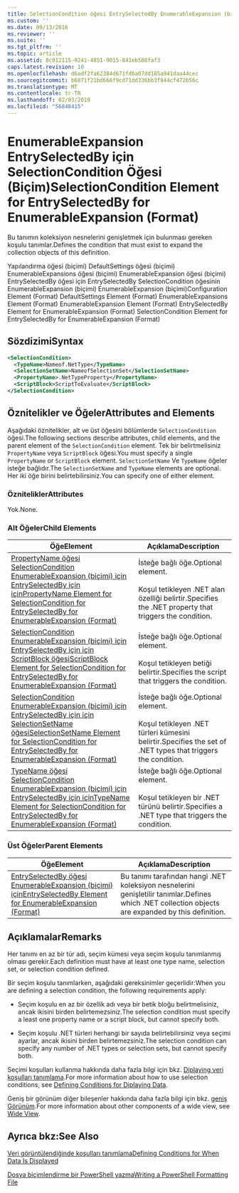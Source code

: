 ```yaml
---
title: SelectionCondition öğesi EntrySelectedBy EnumerableExpansion (biçimi) için için | Microsoft Docs
ms.custom: ''
ms.date: 09/13/2016
ms.reviewer: ''
ms.suite: ''
ms.tgt_pltfrm: ''
ms.topic: article
ms.assetid: 8c012115-9241-4851-9015-841eb508faf3
caps.latest.revision: 10
ms.openlocfilehash: d6adf2fa62384d671fd6a07dd185a941daa44cec
ms.sourcegitcommit: b6871f21bd666f9cd71dd336bb3f844cf472b56c
ms.translationtype: MT
ms.contentlocale: tr-TR
ms.lasthandoff: 02/03/2019
ms.locfileid: "56848415"
---
```

# <a name="selectioncondition-element-for-entryselectedby-for-enumerableexpansion-format"></a><span data-ttu-id="716a2-102">EnumerableExpansion EntrySelectedBy için SelectionCondition Öğesi (Biçim)</span><span class="sxs-lookup"><span data-stu-id="716a2-102">SelectionCondition Element for EntrySelectedBy for EnumerableExpansion (Format)</span></span>

<span data-ttu-id="716a2-103">Bu tanımın koleksiyon nesnelerini genişletmek için bulunması gereken koşulu tanımlar.</span><span class="sxs-lookup"><span data-stu-id="716a2-103">Defines the condition that must exist to expand the collection objects of this definition.</span></span>

<span data-ttu-id="716a2-104">Yapılandırma öğesi (biçimi) DefaultSettings öğesi (biçimi) EnumerableExpansions öğesi (biçimi) EnumerableExpansion öğesi (biçimi) EntrySelectedBy öğesi için EntrySelectedBy SelectionCondition öğesinin EnumerableExpansion (biçimi) EnumerableExpansion (biçimi)</span><span class="sxs-lookup"><span data-stu-id="716a2-104">Configuration Element (Format) DefaultSettings Element (Format) EnumerableExpansions Element (Format) EnumerableExpansion Element (Format) EntrySelectedBy Element for EnumerableExpansion (Format) SelectionCondition Element for EntrySelectedBy for EnumerableExpansion (Format)</span></span>

## <a name="syntax"></a><span data-ttu-id="716a2-105">Sözdizimi</span><span class="sxs-lookup"><span data-stu-id="716a2-105">Syntax</span></span>

```xml
<SelectionCondition>
  <TypeName>Nameof.NetType</TypeName>
  <SelectionSetName>NameofSelectionSet</SelectionSetName>
  <PropertyName>.NetTypeProperty</PropertyName>
  <ScriptBlock>ScriptToEvaluate</ScriptBlock>
</SelectionCondition>
```

## <a name="attributes-and-elements"></a><span data-ttu-id="716a2-106">Öznitelikler ve Öğeler</span><span class="sxs-lookup"><span data-stu-id="716a2-106">Attributes and Elements</span></span>

<span data-ttu-id="716a2-107">Aşağıdaki öznitelikler, alt ve üst öğesini bölümlerde `SelectionCondition` öğesi.</span><span class="sxs-lookup"><span data-stu-id="716a2-107">The following sections describe attributes, child elements, and the parent element of the `SelectionCondition` element.</span></span> <span data-ttu-id="716a2-108">Tek bir belirtmelisiniz `PropertyName` veya `ScriptBlock` öğesi.</span><span class="sxs-lookup"><span data-stu-id="716a2-108">You must specify a single `PropertyName` or `ScriptBlock` element.</span></span> <span data-ttu-id="716a2-109">`SelectionSetName` Ve `TypeName` öğeler isteğe bağlıdır.</span><span class="sxs-lookup"><span data-stu-id="716a2-109">The `SelectionSetName` and `TypeName` elements are optional.</span></span> <span data-ttu-id="716a2-110">Her iki öğe birini belirtebilirsiniz.</span><span class="sxs-lookup"><span data-stu-id="716a2-110">You can specify one of either element.</span></span>

### <a name="attributes"></a><span data-ttu-id="716a2-111">Öznitelikler</span><span class="sxs-lookup"><span data-stu-id="716a2-111">Attributes</span></span>

<span data-ttu-id="716a2-112">Yok.</span><span class="sxs-lookup"><span data-stu-id="716a2-112">None.</span></span>

### <a name="child-elements"></a><span data-ttu-id="716a2-113">Alt Öğeler</span><span class="sxs-lookup"><span data-stu-id="716a2-113">Child Elements</span></span>

|<span data-ttu-id="716a2-114">Öğe</span><span class="sxs-lookup"><span data-stu-id="716a2-114">Element</span></span>|<span data-ttu-id="716a2-115">Açıklama</span><span class="sxs-lookup"><span data-stu-id="716a2-115">Description</span></span>|
|-------------|-----------------|
|[<span data-ttu-id="716a2-116">PropertyName öğesi SelectionCondition EnumerableExpansion (biçimi) için EntrySelectedBy için için</span><span class="sxs-lookup"><span data-stu-id="716a2-116">PropertyName Element for SelectionCondition for EntrySelectedBy for EnumerableExpansion (Format)</span></span>](./propertyname-element-for-selectioncondition-for-entryselectedby-for-enumerableexpansion-format.md)|<span data-ttu-id="716a2-117">İsteğe bağlı öğe.</span><span class="sxs-lookup"><span data-stu-id="716a2-117">Optional element.</span></span><br /><br /> <span data-ttu-id="716a2-118">Koşul tetikleyen .NET alan özelliği belirtir.</span><span class="sxs-lookup"><span data-stu-id="716a2-118">Specifies the .NET property that triggers the condition.</span></span>|
|[<span data-ttu-id="716a2-119">SelectionCondition EnumerableExpansion (biçimi) için EntrySelectedBy için için ScriptBlock öğesi</span><span class="sxs-lookup"><span data-stu-id="716a2-119">ScriptBlock Element for SelectionCondition for EntrySelectedBy for EnumerableExpansion (Format)</span></span>](./scriptblock-element-for-selectioncondition-for-entryselectedby-for-enumerableexpansion-format.md)|<span data-ttu-id="716a2-120">İsteğe bağlı öğe.</span><span class="sxs-lookup"><span data-stu-id="716a2-120">Optional element.</span></span><br /><br /> <span data-ttu-id="716a2-121">Koşul tetikleyen betiği belirtir.</span><span class="sxs-lookup"><span data-stu-id="716a2-121">Specifies the script that triggers the condition.</span></span>|
|[<span data-ttu-id="716a2-122">SelectionCondition EnumerableExpansion (biçimi) için EntrySelectedBy için için SelectionSetName öğesi</span><span class="sxs-lookup"><span data-stu-id="716a2-122">SelectionSetName Element for SelectionCondition for EntrySelectedBy for EnumerableExpansion (Format)</span></span>](./selectionsetname-element-for-selectioncondition-for-entryselectedby-for-enumerableexpansion-format.md)|<span data-ttu-id="716a2-123">İsteğe bağlı öğe.</span><span class="sxs-lookup"><span data-stu-id="716a2-123">Optional element.</span></span><br /><br /> <span data-ttu-id="716a2-124">Koşul tetikleyen .NET türleri kümesini belirtir.</span><span class="sxs-lookup"><span data-stu-id="716a2-124">Specifies the set of .NET types that triggers the condition.</span></span>|
|[<span data-ttu-id="716a2-125">TypeName öğesi SelectionCondition EnumerableExpansion (biçimi) için EntrySelectedBy için için</span><span class="sxs-lookup"><span data-stu-id="716a2-125">TypeName Element for SelectionCondition for EntrySelectedBy for EnumerableExpansion (Format)</span></span>](./typename-element-for-selectioncondition-for-entryselectedby-for-enumerableexpansion-format.md)|<span data-ttu-id="716a2-126">İsteğe bağlı öğe.</span><span class="sxs-lookup"><span data-stu-id="716a2-126">Optional element.</span></span><br /><br /> <span data-ttu-id="716a2-127">Koşul tetikleyen bir .NET türünü belirtir.</span><span class="sxs-lookup"><span data-stu-id="716a2-127">Specifies a .NET type that triggers the condition.</span></span>|

### <a name="parent-elements"></a><span data-ttu-id="716a2-128">Üst Öğeler</span><span class="sxs-lookup"><span data-stu-id="716a2-128">Parent Elements</span></span>

|<span data-ttu-id="716a2-129">Öğe</span><span class="sxs-lookup"><span data-stu-id="716a2-129">Element</span></span>|<span data-ttu-id="716a2-130">Açıklama</span><span class="sxs-lookup"><span data-stu-id="716a2-130">Description</span></span>|
|-------------|-----------------|
|[<span data-ttu-id="716a2-131">EntrySelectedBy öğesi EnumerableExpansion (biçimi) için</span><span class="sxs-lookup"><span data-stu-id="716a2-131">EntrySelectedBy Element for EnumerableExpansion (Format)</span></span>](./entryselectedby-element-for-enumerableexpansion-format.md)|<span data-ttu-id="716a2-132">Bu tanımı tarafından hangi .NET koleksiyon nesnelerini genişletilir tanımlar.</span><span class="sxs-lookup"><span data-stu-id="716a2-132">Defines which .NET collection objects are expanded by this definition.</span></span>|

## <a name="remarks"></a><span data-ttu-id="716a2-133">Açıklamalar</span><span class="sxs-lookup"><span data-stu-id="716a2-133">Remarks</span></span>

<span data-ttu-id="716a2-134">Her tanımı en az bir tür adı, seçim kümesi veya seçim koşulu tanımlanmış olması gerekir.</span><span class="sxs-lookup"><span data-stu-id="716a2-134">Each definition must have at least one type name, selection set, or selection condition defined.</span></span>

<span data-ttu-id="716a2-135">Bir seçim koşulu tanımlarken, aşağıdaki gereksinimler geçerlidir:</span><span class="sxs-lookup"><span data-stu-id="716a2-135">When you are defining a selection condition, the following requirements apply:</span></span>

- <span data-ttu-id="716a2-136">Seçim koşulu en az bir özellik adı veya bir betik bloğu belirtmelisiniz, ancak ikisini birden belirtemezsiniz.</span><span class="sxs-lookup"><span data-stu-id="716a2-136">The selection condition must specify a least one property name or a script block, but cannot specify both.</span></span>

- <span data-ttu-id="716a2-137">Seçim koşulu .NET türleri herhangi bir sayıda belirtebilirsiniz veya seçimi ayarlar, ancak ikisini birden belirtemezsiniz.</span><span class="sxs-lookup"><span data-stu-id="716a2-137">The selection condition can specify any number of .NET types or selection sets, but cannot specify both.</span></span>

<span data-ttu-id="716a2-138">Seçimi koşulları kullanma hakkında daha fazla bilgi için bkz. [Diplaying veri koşulları tanımlama](./defining-conditions-for-displaying-data.md).</span><span class="sxs-lookup"><span data-stu-id="716a2-138">For more information about how to use selection conditions, see [Defining Conditions for Diplaying Data](./defining-conditions-for-displaying-data.md).</span></span>

<span data-ttu-id="716a2-139">Geniş bir görünüm diğer bileşenler hakkında daha fazla bilgi için bkz. [geniş Görünüm](./creating-a-wide-view.md).</span><span class="sxs-lookup"><span data-stu-id="716a2-139">For more information about other components of a wide view, see [Wide View](./creating-a-wide-view.md).</span></span>

## <a name="see-also"></a><span data-ttu-id="716a2-140">Ayrıca bkz:</span><span class="sxs-lookup"><span data-stu-id="716a2-140">See Also</span></span>

[<span data-ttu-id="716a2-141">Veri görüntülendiğinde koşulları tanımlama</span><span class="sxs-lookup"><span data-stu-id="716a2-141">Defining Conditions for When Data Is Displayed</span></span>](./defining-conditions-for-displaying-data.md)

[<span data-ttu-id="716a2-142">Dosya biçimlendirme bir PowerShell yazma</span><span class="sxs-lookup"><span data-stu-id="716a2-142">Writing a PowerShell Formatting File</span></span>](./writing-a-powershell-formatting-file.md)
